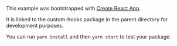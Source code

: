 This example was bootstrapped with [Create React App](https://github.com/facebook/create-react-app).

It is linked to the custom-hooks package in the parent directory for development purposes.

You can run `yarn install` and then `yarn start` to test your package.
